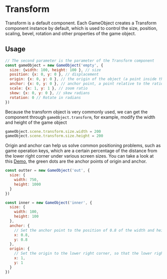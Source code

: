 # Transform

Transform is a default component. Each GameObject creates a Transform component instance by default, which is used to control the size, position, scaling, bevel, rotation and other properties of the game object.

## Usage

```js
// The second parameter is the parameter of the Transform component
const gameObject = new GameObject('empty', {
  size: {width: 100, height: 100 }, // size
  position: {x: 0, y: 0 }, // displacement
  origin: {x: 0, y: 0 }, // the origin of the object (a point inside the object)
  anchor: {x: 0, y: 0 }, // anchor point, a point relative to the ratio of the parent's width to height, the origin of the object will be displaced relative to this point
  scale: {x: 1, y: 1 }, // zoom ratio
  skew: {x: 0, y: 0 }, // skew radians
  rotation: 0 // Rotate in radians
})
```

Because the transform object is very commonly used, we can get the component through `gameObject.transform`, for example, modify the width and height of the game object

```js
gameObject.scene.transform.size.width = 200
gameObject.scene.transform.size.height = 200
```

Origin and anchor can help us solve common positioning problems, such as game operation keys, which are a certain percentage of the distance from the lower right corner under various screen sizes. You can take a look at this [Demo](https://eva.js.org/playground/#/anchor), the green dots are the anchor points of origin and anchor.

```js
const outter = new GameObject('out', {
  size: {
    width: 750,
    height: 1000
  }
})

const inner = new GameObject('inner', {
  size: {
    width: 100,
    height: 100
  },
  anchor: {
    // Set the anchor point to the position of 0.8 of the width and height of the parent element
    x: 0.8,
    y: 0.8
  },
  origin: {
    // Set the origin to the lower right corner, so that the lower right corner of the object will be aligned with the position of the parent element (0.8, 0.8)
    x: 1,
    y: 1
  }
})
```

